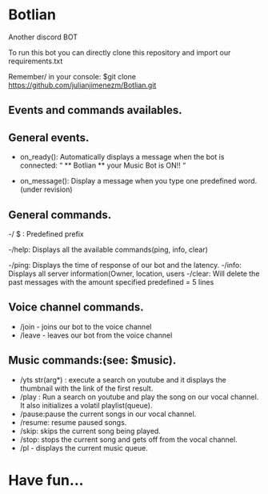 # Botlian
Another discord BOT

To run this bot you can directly clone this repository and import our requirements.txt

Remember/
in your console: $git clone https://github.com/julianjimenezm/Botlian.git

## Events and commands availables.

## General events.
- on_ready(): Automatically displays a message when the bot is connected:
          “ ** Botlian ** your Music Bot is ON!! “

- on_message(): Display a message when you type one predefined word. (under revision)


## General commands.
-/ $ : Predefined prefix

-/help: Displays all the available commands(ping, info, clear)

-/ping: Displays the time of response of our bot and the latency.
-/info: Displays all server information(Owner, location, users
-/clear: Will delete the past messages with the amount specified predefined = 5 lines

## Voice channel commands.
- /join - joins our bot to the voice channel
- /leave - leaves our bot from the voice channel

## Music commands:(see: $music).

- /yts str(arg*) : execute a search on youtube and it displays the thumbnail with the link of  the first result.
- /play : Run a search on youtube and play the song on our vocal channel. It also  initializes a volatil playlist(queue).
- /pause:pause the current songs in our vocal channel.
- /resume: resume paused songs.
- /skip:  skips the current song being played.
- /stop:  stops the current song and gets off from the vocal channel.
- /pl - displays the current music queue.


# Have fun...
